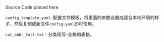 Source Code placed here



`config_template.yaml`: 配置文件模板，将里面的参数设置成适合本地环境的样子，然后复制成新文件`config.yaml`即可使用。

`cat_abbr_full.txt`：分类简写-全称的表格。
